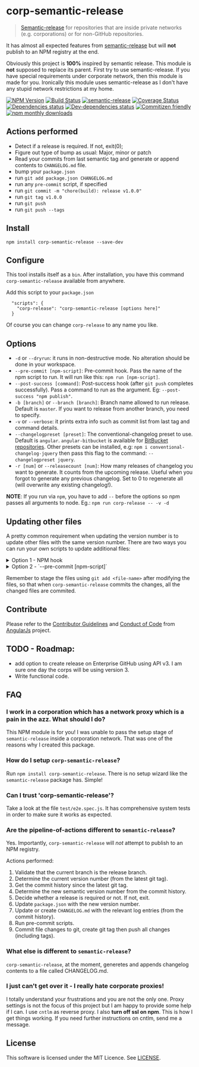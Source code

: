 <!--[RM_HEADING]-->
# corp-semantic-release

<!--[]-->

> [Semantic-release](https://github.com/semantic-release/semantic-release) for repositories that are inside private networks (e.g. corporations)
  or for non-GitHub repositories.

It has almost all expected features from [semantic-release](https://github.com/semantic-release/semantic-release) but will **not** publish to an NPM registry at the end.

Obviously this project is **100%** inspired by semantic release. This module is **not** supposed to replace its parent. First try to use semantic-release. If you have special requirements under corporate network, then this module is made for you. Ironically this module uses semantic-release as I don't have any stupid network restrictions at my home.


[![NPM Version](https://img.shields.io/npm/v/corp-semantic-release.svg?style=flat-square)](http://npm.im/corp-semantic-release)
[![Build Status](https://travis-ci.org/leonardoanalista/corp-semantic-release.svg)](https://travis-ci.org/leonardoanalista/corp-semantic-release)
[![semantic-release](https://img.shields.io/badge/%20%20%F0%9F%93%A6%F0%9F%9A%80-semantic--release-e10079.svg)](https://github.com/semantic-release/semantic-release)
[![Coverage Status](https://coveralls.io/repos/github/leonardoanalista/corp-semantic-release/badge.svg?branch=master)](https://coveralls.io/github/leonardoanalista/corp-semantic-release?branch=master)
[![Dependencies status](https://david-dm.org/leonardoanalista/corp-semantic-release/status.svg?theme=shields.io)](https://david-dm.org/leonardoanalista/corp-semantic-release#info=dependencies)
[![Dev-dependencies status](https://david-dm.org/leonardoanalista/corp-semantic-release/dev-status.svg?theme=shields.io)](https://david-dm.org/leonardoanalista/corp-semantic-release#info=devDependencies)
[![Commitizen friendly](https://img.shields.io/badge/commitizen-friendly-brightgreen.svg)](http://commitizen.github.io/cz-cli/)
[![npm monthly downloads](https://img.shields.io/npm/dm/corp-semantic-release.svg?style=flat-square)](https://www.npmjs.com/package/corp-semantic-release)

## Actions performed

* Detect if a release is required. If not, exit(0);
* Figure out type of bump as usual: Major, minor or patch
* Read your commits from last semantic tag and generate or append contents to `CHANGELOG.md` file.
* bump your `package.json`
* run `git add package.json CHANGELOG.md`
* run any `pre-commit` script, if specified
* run `git commit -m "chore(build): release v1.0.0"`
* run `git tag v1.0.0`
* run `git push`
* run `git push --tags`


## Install

    npm install corp-semantic-release --save-dev


## Configure

This tool installs itself as a `bin`. After installation, you have this command `corp-semantic-release` available from anywhere.

Add this script to your `package.json`

```
  "scripts": {
    "corp-release": "corp-semantic-release [options here]"
  }
```

Of course you can change `corp-release` to any name you like.


## Options
* `-d` or `--dryrun`: it runs in non-destructive mode. No alteration should be done in your workspace.
* `--pre-commit [npm-script]`: Pre-commit hook. Pass the name of the npm script to run. It will run like this: `npm run [npm-script]`.
* `--post-success [command]`: Post-success hook (after `git push` completes successfully). Pass a command to run as the argument. Eg: `--post-success "npm publish"`.
* `-b [branch]` or `--branch [branch]`: Branch name allowed to run release. Default is `master`. If you want to release from another branch, you need to specify. 
* `-v` or `--verbose`: it prints extra info such as commit list from last tag and command details.
* `--changelogpreset [preset]`: The conventional-changelog preset to use. Default is `angular`. `angular-bitbucket` is available for [BitBucket repositories](https://github.com/uglow/conventional-changelog-angular-bitbucket). Other presets can be installed, e.g: `npm i conventional-changelog-jquery` then pass this flag to the command: `--changelogpreset jquery`.
* `-r [num]` or `--releasecount [num]`: How many releases of changelog you want to generate. It counts from the upcoming release. Useful when you forgot to generate any previous changelog. Set to 0 to regenerate all (will overwrite any existing changelog!).

**NOTE**: If you run via `npm`, you have to add `--` before the options so npm passes all arguments to node. Eg.: `npm run corp-release -- -v -d`


## Updating other files
A pretty common requirement when updating the version number is to update other files with
the same version number. There are two ways you can run your own scripts to update additional files:

<details>
<summary>Option 1 - NPM hook</summary>
You can use NPM's built-in `(pre|post)version` [script-hook](https://docs.npmjs.com/cli/version) to run code before/just-after/after `package.json` is modified by `corp-semantic-release`.

In the following example, `updateOtherFiles.js` does *NOT* receive the version as an argument but must query `package.json` to get the bumped version.
```json

"scripts": {
  "corp-release": "corp-semantic-release",
  "version": "node updateOtherFiles.js"
}

```
</details>


<details>
<summary>Option 2 - `--pre-commit [npm-script]`</summary>
`corp-semantic-release` also provides a `--pre-commit <NPM script>` option. The NPM script is passed the version 
number as an argument to the script.

```json

"scripts": {
  "corp-release": "corp-semantic-release --pre-commit updateFiles",
  "updateFiles": "node updateOtherFiles.js"
}

```
</details>

Remember to stage the files using `git add <file-name>` after modifying the files, so that when `corp-semantic-release` commits the changes, all the changed files are commited.


## Contribute

Please refer to the [Contributor Guidelines](https://github.com/angular/angular.js/blob/master/CONTRIBUTING.md) and [Conduct of Code](https://github.com/angular/code-of-conduct/blob/master/CODE_OF_CONDUCT.md) from [AngularJs](https://github.com/angular/angular.js) project.


## TODO - Roadmap:
* add option to create release on Enterprise GitHub using API v3. I am sure one day the corps will be using version 3.
* Write functional code.

## FAQ

### I work in a corporation which has a network proxy which is a pain in the azz. What should I do?
This NPM module is for you! I was unable to pass the setup stage of `semantic-release` inside a corporation network. That was one of the reasons why I created this package.

### How do I setup `corp-semantic-release`?
Run `npm install corp-semantic-release`. There is no setup wizard like the `semantic-release` package has. Simple!

### Can I trust 'corp-semantic-release'?
Take a look at the file `test/e2e.spec.js`. It has comprehensive system tests in order to make sure it works as expected.

### Are the pipeline-of-actions different to `semantic-release`?
Yes. Importantly, `corp-semantic-release` will *not* attempt to publish to an NPM registry.

Actions performed:

1. Validate that the current branch is the release branch.
1. Determine the current version number (from the latest git tag).
1. Get the commit history since the latest git tag.
1. Determine the new semantic version number from the commit history.
1. Decide whether a release is required or not. If not, exit.
1. Update `package.json` with the new version number.
1. Update or create `CHANGELOG.md` with the relevant log entries (from the commit history).
1. Run pre-commit scripts.
1. Commit file changes to git, create git tag then push all changes (including tags).


### What else is different to `semantic-release`?
`corp-semantic-release`, at the moment, generetes and appends changelog contents to a file called CHANGELOG.md.

### I just can't get over it - I really hate corporate proxies!

I totally understand your frustrations and you are not the only one. Proxy settings is not the focus of this project
but I am happy to provide some help if I can. I use `cntlm` as reverse proxy. I also **turn off ssl on npm**.
This is how I get things working. If you need further instructions on cntlm, send me a message.


<!--[RM_LICENSE]-->
## License

This software is licensed under the MIT Licence. See [LICENSE](LICENSE).

<!--[]-->

